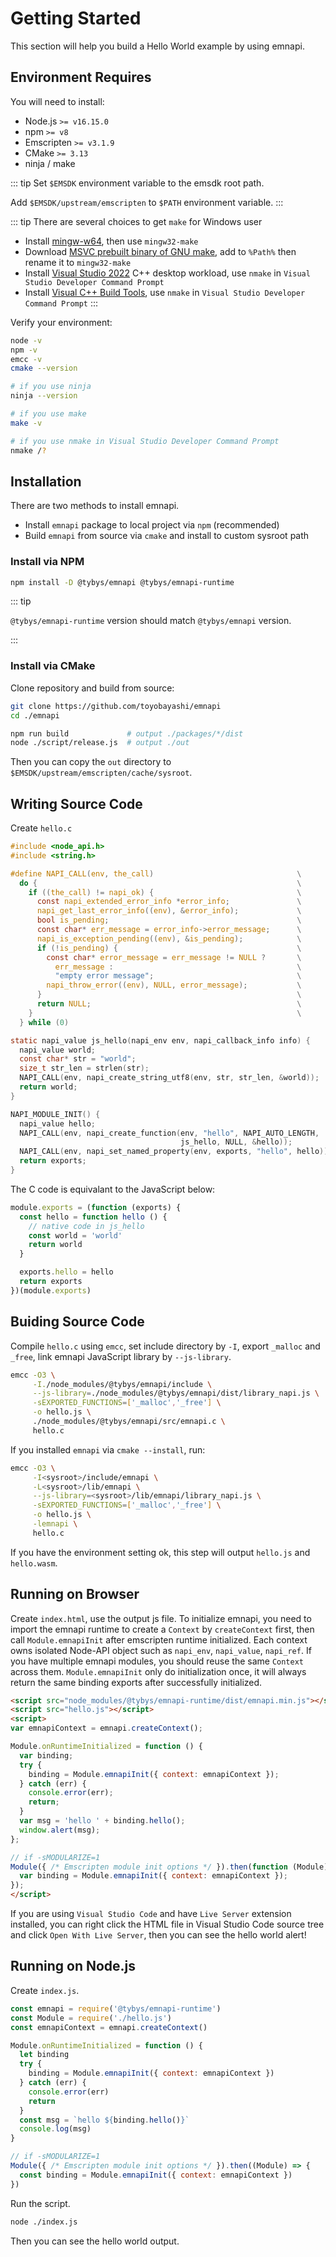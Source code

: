 # Getting Started

This section will help you build a Hello World example by using emnapi.

## Environment Requires

You will need to install:

- Node.js `>= v16.15.0`
- npm `>= v8`
- Emscripten `>= v3.1.9`
- CMake `>= 3.13`
- ninja / make

::: tip
Set `$EMSDK` environment variable to the emsdk root path.

Add `$EMSDK/upstream/emscripten` to `$PATH` environment variable.
:::

::: tip
There are several choices to get `make` for Windows user

- Install [mingw-w64](https://www.mingw-w64.org/downloads/), then use `mingw32-make`
- Download [MSVC prebuilt binary of GNU make](https://github.com/toyobayashi/make-win-build/releases), add to `%Path%` then rename it to `mingw32-make`
- Install [Visual Studio 2022](https://visualstudio.microsoft.com/) C++ desktop workload, use `nmake` in `Visual Studio Developer Command Prompt`
- Install [Visual C++ Build Tools](https://visualstudio.microsoft.com/visual-cpp-build-tools/), use `nmake` in `Visual Studio Developer Command Prompt`
:::

Verify your environment:

```bash
node -v
npm -v
emcc -v
cmake --version

# if you use ninja
ninja --version

# if you use make
make -v

# if you use nmake in Visual Studio Developer Command Prompt
nmake /?
```

## Installation

There are two methods to install emnapi.

- Install `emnapi` package to local project via `npm` (recommended)
- Build `emnapi` from source via `cmake` and install to custom sysroot path

### Install via NPM

```bash
npm install -D @tybys/emnapi @tybys/emnapi-runtime
```

::: tip

`@tybys/emnapi-runtime` version should match `@tybys/emnapi` version.

:::


### Install via CMake

Clone repository and build from source:

```bash
git clone https://github.com/toyobayashi/emnapi
cd ./emnapi

npm run build             # output ./packages/*/dist
node ./script/release.js  # output ./out
```

Then you can copy the `out` directory to `$EMSDK/upstream/emscripten/cache/sysroot`.

## Writing Source Code

Create `hello.c`

```c
#include <node_api.h>
#include <string.h>

#define NAPI_CALL(env, the_call)                                \
  do {                                                          \
    if ((the_call) != napi_ok) {                                \
      const napi_extended_error_info *error_info;               \
      napi_get_last_error_info((env), &error_info);             \
      bool is_pending;                                          \
      const char* err_message = error_info->error_message;      \
      napi_is_exception_pending((env), &is_pending);            \
      if (!is_pending) {                                        \
        const char* error_message = err_message != NULL ?       \
          err_message :                                         \
          "empty error message";                                \
        napi_throw_error((env), NULL, error_message);           \
      }                                                         \
      return NULL;                                              \
    }                                                           \
  } while (0)

static napi_value js_hello(napi_env env, napi_callback_info info) {
  napi_value world;
  const char* str = "world";
  size_t str_len = strlen(str);
  NAPI_CALL(env, napi_create_string_utf8(env, str, str_len, &world));
  return world;
}

NAPI_MODULE_INIT() {
  napi_value hello;
  NAPI_CALL(env, napi_create_function(env, "hello", NAPI_AUTO_LENGTH,
                                      js_hello, NULL, &hello));
  NAPI_CALL(env, napi_set_named_property(env, exports, "hello", hello));
  return exports;
}
```

The C code is equivalant to the JavaScript below:

```js
module.exports = (function (exports) {
  const hello = function hello () {
    // native code in js_hello
    const world = 'world'
    return world
  }

  exports.hello = hello
  return exports
})(module.exports)
```

## Buiding Source Code

Compile `hello.c` using `emcc`, set include directory by `-I`, export `_malloc` and `_free`, link emnapi JavaScript library by `--js-library`.

```bash
emcc -O3 \
     -I./node_modules/@tybys/emnapi/include \
     --js-library=./node_modules/@tybys/emnapi/dist/library_napi.js \
     -sEXPORTED_FUNCTIONS=['_malloc','_free'] \
     -o hello.js \
     ./node_modules/@tybys/emnapi/src/emnapi.c \
     hello.c
```

If you installed `emnapi` via `cmake --install`, run:

```bash
emcc -O3 \
     -I<sysroot>/include/emnapi \
     -L<sysroot>/lib/emnapi \
     --js-library=<sysroot>/lib/emnapi/library_napi.js \
     -sEXPORTED_FUNCTIONS=['_malloc','_free'] \
     -o hello.js \
     -lemnapi \
     hello.c
```

If you have the environment setting ok, this step will output `hello.js` and `hello.wasm`.

## Running on Browser

Create `index.html`, use the output js file. To initialize emnapi, you need to import the emnapi runtime to create a `Context` by `createContext` first, then call `Module.emnapiInit` after emscripten runtime initialized. Each context owns isolated Node-API object such as `napi_env`, `napi_value`, `napi_ref`. If you have multiple emnapi modules, you should reuse the same `Context` across them. `Module.emnapiInit` only do initialization once, it will always return the same binding exports after successfully initialized.

```html
<script src="node_modules/@tybys/emnapi-runtime/dist/emnapi.min.js"></script>
<script src="hello.js"></script>
<script>
var emnapiContext = emnapi.createContext();

Module.onRuntimeInitialized = function () {
  var binding;
  try {
    binding = Module.emnapiInit({ context: emnapiContext });
  } catch (err) {
    console.error(err);
    return;
  }
  var msg = 'hello ' + binding.hello();
  window.alert(msg);
};

// if -sMODULARIZE=1
Module({ /* Emscripten module init options */ }).then(function (Module) {
  var binding = Module.emnapiInit({ context: emnapiContext });
});
</script>
```

If you are using `Visual Studio Code` and have `Live Server` extension installed, you can right click the HTML file in Visual Studio Code source tree and click `Open With Live Server`, then you can see the hello world alert!

## Running on Node.js

Create `index.js`.

```js
const emnapi = require('@tybys/emnapi-runtime')
const Module = require('./hello.js')
const emnapiContext = emnapi.createContext()

Module.onRuntimeInitialized = function () {
  let binding
  try {
    binding = Module.emnapiInit({ context: emnapiContext })
  } catch (err) {
    console.error(err)
    return
  }
  const msg = `hello ${binding.hello()}`
  console.log(msg)
}

// if -sMODULARIZE=1
Module({ /* Emscripten module init options */ }).then((Module) => {
  const binding = Module.emnapiInit({ context: emnapiContext })
})
```

Run the script.

```bash
node ./index.js
```

Then you can see the hello world output.
